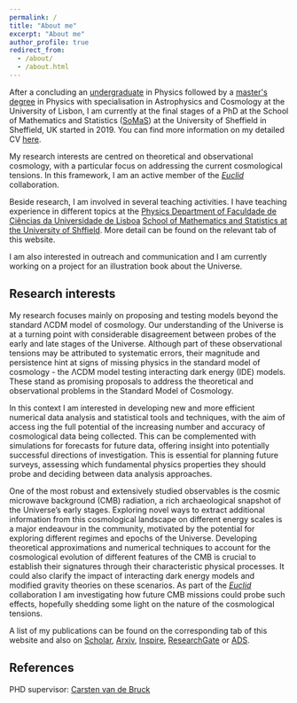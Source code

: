 ```yaml
---
permalink: /
title: "About me"
excerpt: "About me"
author_profile: true
redirect_from:
  - /about/
  - /about.html
---
```

After a concluding an [undergraduate](https://fenix.ciencias.ulisboa.pt/degrees/fisica-564500436615320?_ga=2.149328766.995699073.1675884816-780358488.1675884816) in Physics followed by a [master's degree](https://fenix.ciencias.ulisboa.pt/degrees/fisica-564500436615316?_ga=2.80843743.995699073.1675884816-780358488.1675884816) in Physics with specialisation in Astrophysics and Cosmology at the University of Lisbon, I am currently at the final stages of a PhD at the School of Mathematics and Statistics ([SoMaS](https://www.sheffield.ac.uk/maths)) at the University of Sheffield in Sheffield, UK started in 2019. You can find more information on my detailed CV [here](files/CV.pdf).

My research interests are centred on theoretical and observational cosmology, with a particular focus on addressing the current cosmological tensions. In this framework, I am an active member of the [*Euclid*](https://www.euclid-ec.org) collaboration.

Beside research, I am involved in several teaching activities. I have teaching experience in different topics at the [Physics Department of Faculdade de Ciências da Universidade de Lisboa](https://ciencias.ulisboa.pt/en/df) [School of Mathematics and Statistics at the University of Shffield](https://www.sheffield.ac.uk/maths). More detail can be found on the relevant tab of this website.

I am also interested in outreach and communication and I am currently working on a project for an illustration book about the Universe.

## Research interests

My research focuses mainly on proposing and testing models beyond the standard ΛCDM model of cosmology. Our understanding of the Universe is at a turning point with considerable disagreement between probes of the early and late stages of the Universe. Although part of these observational tensions may be attributed to systematic errors, their magnitude and persistence hint at signs of missing physics in the standard model of cosmology - the ΛCDM model
testing interacting dark energy (IDE) models. These stand as promising proposals to address the theoretical and observational problems in the Standard Model of Cosmology.

In this context I am interested in developing new and more efficient numerical data analysis and statistical tools and techniques, with the aim of access ing the full potential of the increasing number and accuracy of cosmological data being collected. This can be complemented with simulations for forecasts for future data, offering insight into potentially successful directions of investigation. This is essential for planning future surveys, assessing which fundamental physics properties they should probe and deciding between data analysis approaches.

One of the most robust and extensively studied observables is the cosmic microwave background (CMB) radiation, a rich archaeological snapshot of the Universe’s early stages. Exploring novel ways to extract additional information from this cosmological landscape on different energy scales is a major endeavour in the community, motivated by the potential for exploring different regimes and epochs of the Universe. Developing theoretical approximations and numerical techniques to account for the cosmological evolution of different features of the CMB is crucial to establish their signatures through their characteristic physical processes. It could also clarify the impact of interacting dark energy models and modified gravity theories on these scenarios.
As part of the [*Euclid*](https://www.euclid-ec.org) collaboration I am investigating how future CMB missions could probe such effects, hopefully shedding some light on the nature of the cosmological tensions.

A list of my publications can be found on the corresponding tab of this website and also on [Scholar](https://scholar.google.com/citations?view_op=list_works&hl=pt-PT&user=Th6kf84AAAAJ), [Arxiv](https://arxiv.org/search/gr-qc?searchtype=author&query=Teixeira%2C+E+M), [Inspire](https://inspirehep.net/authors/1726192?ui-citation-summary=true), [ResearchGate](https://www.researchgate.net/profile/Elsa-Teixeira-4) or [ADS](https://ui.adsabs.harvard.edu/search/q=orcid%3A0000-0001-7417-0780&sort=date+desc).

## References

PHD supervisor: [Carsten van de Bruck](c.vandebruck@sheffield.ac.uk)
